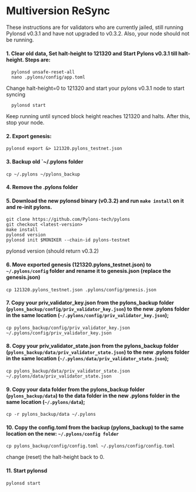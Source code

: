# Multiversion ReSync

These instructions are for validators who are currently jailed, still running Pylonsd v0.3.1 and have not upgraded to v0.3.2. Also, your node should not be running.

#### 1. Clear old data, Set halt-height to 121320 and Start Pylons v0.3.1 till halt-height. Steps are:

      pylonsd unsafe-reset-all
      nano .pylons/config/app.toml
Change halt-height=0 to 121320 and start your pylons v0.3.1 node to start syncing
      
      pylonsd start

Keep running until synced block height reaches 121320 and halts. After this, stop your node.


#### 2. Export genesis:

    pylonsd export &> 121320.pylons_testnet.json
    
#### 3. Backup old `~/.pylons folder

    cp ~/.pylons ~/pylons_backup
    

#### 4. Remove the .pylons folder

#### 5. Download the new pylonsd binary (v0.3.2) and run `make install` on it and re-init pylons.

    git clone https://github.com/Pylons-tech/pylons
    git checkout <latest-version>
    make install
    pylonsd version
    pylonsd init $MONIKER --chain-id pylons-testnet

  pylonsd version (should return v0.3.2)
  
#### 6. Move exported genesis (121320.pylons_testnet.json) to `~/.pylons/config` folder and rename it to genesis.json (replace the genesis.json)

    cp 121320.pylons_testnet.json .pylons/config/genesis.json

#### 7. Copy your priv_validator_key.json from the pylons_backup folder (`pylons_backup/config/priv_validator_key.json`) to the new .pylons folder in the same location (`~/.pylons/config/priv_validator_key.json`);

    cp pylons_backup/config/priv_validator_key.json ~/.pylons/config/priv_validator_key.json

#### 8. Copy your priv_validator_state.json from the pylons_backup folder (`pylons_backup/data/priv_validator_state.json`) to the new .pylons folder in the same location (`~/.pylons/data/priv_validator_state.json`);

    cp pylons_backup/data/priv_validator_state.json ~/.pylons/data/priv_validator_state.json

#### 9. Copy your data folder from the pylons_backup folder (`pylons_backup/data`) to the data folder in the new .pylons folder in the same location (`~/.pylons/data`);

    cp -r pylons_backup/data ~/.pylons

#### 10. Copy the config.toml from the backup (pylons_backup) to the same location on the new: `~/.pylons/config folder`

    cp pylons_backup/config/config.toml ~/.pylons/config/config.toml

change (reset) the halt-height back to 0. 
#### 11. Start pylonsd
    pylonsd start
 

